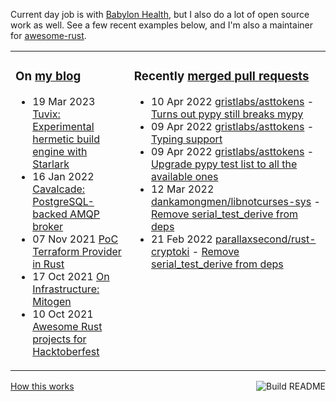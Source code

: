 Current day job is with [Babylon Health](https://github.com/babylonhealth), but I also do a lot of open source work as well. See a few recent examples below, and I'm also a maintainer for [awesome-rust](https://github.com/rust-unofficial/awesome-rust).

<table><tr><td valign="top">

### On [my blog](https://tevps.net/blog)
<!-- blog starts -->
* 19 Mar 2023 [Tuvix: Experimental hermetic build engine with Starlark](https://tevps.net/blog/2023/03/19/tuvix)
* 16 Jan 2022 [Cavalcade: PostgreSQL-backed AMQP broker](https://tevps.net/blog/2022/01/16/cavalcade-amqp-broker)
* 07 Nov 2021 [PoC Terraform Provider in Rust](https://tevps.net/blog/2021/11/07/poc-terraform-provider-rust)
* 17 Oct 2021 [On Infrastructure: Mitogen](https://tevps.net/blog/2021/10/17/infrastructure-mitogen)
* 10 Oct 2021 [Awesome Rust projects for Hacktoberfest](https://tevps.net/blog/2021/10/10/awesome-rust-projects-hacktoberfest)
<!-- blog ends -->

</td><td valign="top">

### Recently [merged pull requests](https://github.com/search?o=desc&q=is%3Apr+author%3Apalfrey+-user%3Apalfrey+is%3Amerged+is%3Apublic&s=created&type=Issues)

<!-- prs starts -->
* 10 Apr 2022 [gristlabs/asttokens](https://github.com/gristlabs/asttokens) - [Turns out pypy still breaks mypy](https://github.com/gristlabs/asttokens/pull/80)
* 09 Apr 2022 [gristlabs/asttokens](https://github.com/gristlabs/asttokens) - [Typing support](https://github.com/gristlabs/asttokens/pull/72)
* 09 Apr 2022 [gristlabs/asttokens](https://github.com/gristlabs/asttokens) - [Upgrade pypy test list to all the available ones](https://github.com/gristlabs/asttokens/pull/78)
* 12 Mar 2022 [dankamongmen/libnotcurses-sys](https://github.com/dankamongmen/libnotcurses-sys) - [Remove serial_test_derive from deps](https://github.com/dankamongmen/libnotcurses-sys/pull/16)
* 21 Feb 2022 [parallaxsecond/rust-cryptoki](https://github.com/parallaxsecond/rust-cryptoki) - [Remove serial_test_derive from deps](https://github.com/parallaxsecond/rust-cryptoki/pull/86)
<!-- prs ends -->

</td></tr></table>

<a href="https://github.com/palfrey/palfrey/actions"><img src="https://github.com/palfrey/palfrey/workflows/Build%20README/badge.svg?branch=main" align="right" alt="Build README"></a> <a href="https://tevps.net/blog/2020/7/11/customising-github-profile-pages/">How this works</a>
